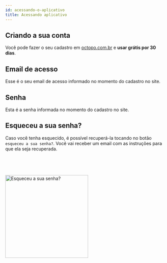 ```yaml
---
id: acessando-o-aplicativo
title: Acessando aplicativo
---
```


## Criando a sua conta
Você pode fazer o seu cadastro em [octopo.com.br](https://octopo.com.br)  e **usar grátis por 30 dias**.

## Email de acesso
Esse é o seu email de acesso informado no momento do cadastro no site. 

## Senha
Esta é a senha informada no momento do cadastro no site.


## Esqueceu a sua senha?
Caso você tenha esquecido, é possível recuperá-la tocando no botão `esqueceu a sua senha?`. Você vai receber um email com as instruções para que ela seja recuperada.

<img src="/octopo-documentation/img/esqueceu-a-sua-senha.gif" alt="Esqueceu a sua senha?" width="260" style="margin-top: 60px;"/>